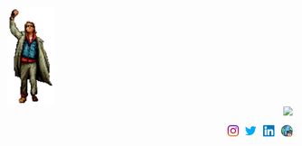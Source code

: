 <img src="images/bc-bender.png" width="83">

<p align="right" style="margin: 0 0 0 0;">
<!-- spotify player -->
<a href="https://open.spotify.com/user/brandanmcdevitt"><img src="https://spotify-player-github-readme.vercel.app/api/spotify"/></a>
</p>

<p align="right">
<!-- instagram -->
<a href="https://instagram.com/brandanmcdevitt/"><img src="images/instagram.svg" width="20"/></a>
&nbsp
<!-- twitter -->
<a href="https://twitter.com/brandanmcdevitt"><img src="images/twitter.svg" width="20"/></a>
&nbsp
<!-- linkedin -->
<a href="https://linkedin.com/in/brandanmcdevitt/"><img src="images/linkedin.svg" width="20"/></a>
&nbsp
<!-- website -->
<a href="https://brandan.me"><img src="images/internet.svg" width="20"/></a>
</p>

